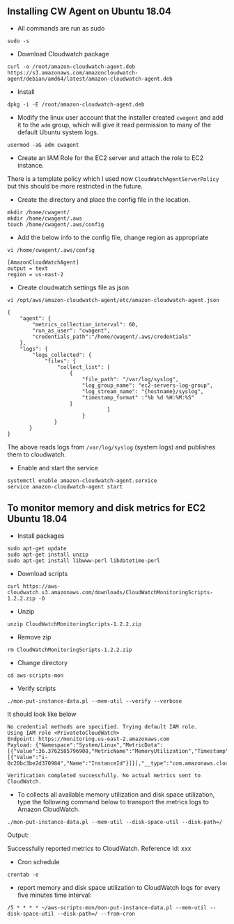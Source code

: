 ## Installing CW Agent on Ubuntu 18.04

* All commands are run as sudo 
```shell
sudo -s
```
* Download Cloudwatch package
```
curl -o /root/amazon-cloudwatch-agent.deb https://s3.amazonaws.com/amazoncloudwatch-agent/debian/amd64/latest/amazon-cloudwatch-agent.deb
```
* Install 
```
dpkg -i -E /root/amazon-cloudwatch-agent.deb
```

* Modify the linux user account that the installer created ```cwagent``` and add it to the ```adm``` group, which will give it read permission to many of the default Ubuntu system logs.
```
usermod -aG adm cwagent
```
* Create an IAM Role for the EC2 server and attach the role to EC2 instance.

There is a template policy which I used now ```CloudWatchAgentServerPolicy``` but this should be more restricted in the future.

* Create the directory and place the config file in the location.

```
mkdir /home/cwagent/
mkdir /home/cwagent/.aws
touch /home/cwagent/.aws/config
```
* Add the below info to the config file, change region as appropriate

```
vi /home/cwagent/.aws/config

[AmazonCloudWatchAgent]
output = text
region = us-east-2
```
* Create cloudwatch settings file as json

```
vi /opt/aws/amazon-cloudwatch-agent/etc/amazon-cloudwatch-agent.json
```
```shell
{
	"agent": {
		"metrics_collection_interval": 60,
		"run_as_user": "cwagent",
		"credentials_path":"/home/cwagent/.aws/credentials"
	},
	"logs": {
		"logs_collected": {
			"files": {
				"collect_list": [
					{
						"file_path": "/var/log/syslog",
						"log_group_name": "ec2-servers-log-group",
						"log_stream_name": "{hostname}/syslog",
						"timestamp_format" :"%b %d %H:%M:%S"
					}
                                ]
                        }
               }
       }
}
```

The above reads logs from ```/var/log/syslog``` (system logs) and publishes them to cloudwatch.

* Enable and start the service

```
systemctl enable amazon-cloudwatch-agent.service
service amazon-cloudwatch-agent start
```
## To monitor memory and disk metrics for EC2 Ubuntu 18.04

* Install packages

```
sudo apt-get update
sudo apt-get install unzip
sudo apt-get install libwww-perl libdatetime-perl
```
* Download scripts
```
curl https://aws-cloudwatch.s3.amazonaws.com/downloads/CloudWatchMonitoringScripts-1.2.2.zip -O
```
* Unzip

```
unzip CloudWatchMonitoringScripts-1.2.2.zip
```
* Remove zip

```
rm CloudWatchMonitoringScripts-1.2.2.zip
```
* Change directory

```
cd aws-scripts-mon
```
* Verify scripts

```
./mon-put-instance-data.pl --mem-util --verify --verbose
```

It should look like below

```shell
No credential methods are specified. Trying default IAM role.
Using IAM role <PrivatetoCloudWatch>
Endpoint: https://monitoring.us-east-2.amazonaws.com
Payload: {"Namespace":"System/Linux","MetricData":[{"Value":36.3762585796908,"MetricName":"MemoryUtilization","Timestamp":1604950199,"Unit":"Percent","Dimensions":[{"Value":"i-0c20bc3be2d370984","Name":"InstanceId"}]}],"__type":"com.amazonaws.cloudwatch.v2010_08_01#PutMetricDataInput"}

Verification completed successfully. No actual metrics sent to CloudWatch.

```
* To collects all available memory utilization and disk space utilization, type the following command below to transport the metrics logs to Amazon CloudWatch.

```
./mon-put-instance-data.pl --mem-util --disk-space-util --disk-path=/
```

Output:

Successfully reported metrics to CloudWatch. Reference Id: xxx

* Cron schedule

```
crontab -e
```
* report memory and disk space utilization to CloudWatch logs for every five minutes time interval:

```
/5 * * * * ~/aws-scripts-mon/mon-put-instance-data.pl --mem-util --disk-space-util --disk-path=/ --from-cron
```